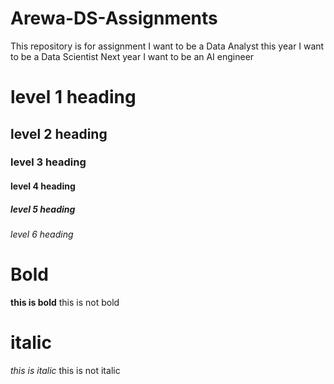 # Arewa-DS-Assignments
This repository is for assignment
I want to be a Data Analyst this year
I want to be a Data Scientist Next year
I want to be an AI engineer 

# level 1 heading
## level 2 heading
### level 3 heading
#### level 4 heading
##### level 5 heading
###### level 6 heading

# Bold
**this is bold**
this is not bold

# italic
_this is italic_
this is not italic
